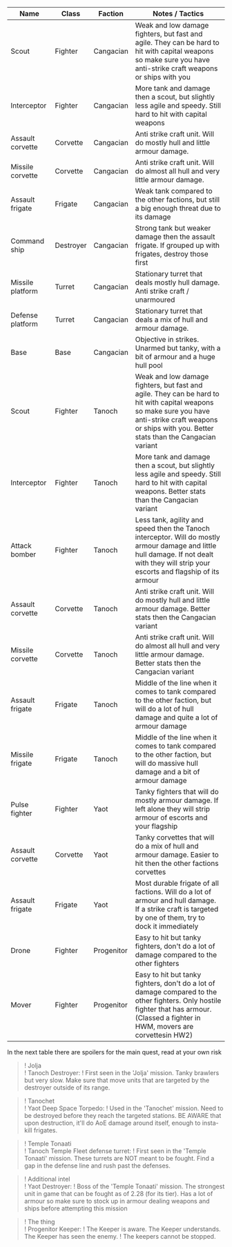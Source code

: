 | Name             | Class     | Faction    | Notes / Tactics                                                                                                                                                                                           |
|-|-|-|-|
| Scout            | Fighter   | Cangacian  | Weak and low damage fighters, but fast and agile. They can be hard to hit with capital weapons so make sure you have anti-strike craft weapons or ships with you                                          |
| Interceptor      | Fighter   | Cangacian  | More tank and damage then a scout, but slightly less agile and speedy. Still hard to hit with capital weapons                                                                                             |
| Assault corvette | Corvette  | Cangacian  | Anti strike craft unit. Will do mostly hull and little armour damage.                                                                                                                                     |
| Missile corvette | Corvette  | Cangacian  | Anti strike craft unit. Will do almost all hull and very little armour damage.                                                                                                                            |
| Assault frigate  | Frigate   | Cangacian  | Weak tank compared to the other factions, but still a big enough threat due to its damage                                                                                                                 |
| Command ship     | Destroyer | Cangacian  | Strong tank but weaker damage then the assault frigate. If grouped up with frigates, destroy those first                                                                                                  |
| Missile platform | Turret    | Cangacian  | Stationary turret that deals mostly hull damage. Anti strike craft / unarmoured                                                                                                                           |
| Defense platform | Turret    | Cangacian  | Stationary turret that deals a mix of hull and armour damage.                                                                                                                                             |
| Base             | Base      | Cangacian  | Objective in strikes. Unarmed but tanky, with a bit of armour and a huge hull pool                                                                                                                        |
| Scout            | Fighter   | Tanoch     | Weak and low damage fighters, but fast and agile. They can be hard to hit with capital weapons so make sure you have anti-strike craft weapons or ships with you. Better stats than the Cangacian variant |
| Interceptor      | Fighter   | Tanoch     | More tank and damage then a scout, but slightly less agile and speedy. Still hard to hit with capital weapons. Better stats than the Cangacian variant                                                    |
| Attack bomber    | Fighter   | Tanoch     | Less tank, agility and speed then the Tanoch interceptor. Will do mostly armour damage and little hull damage. If not dealt with they will strip your escorts and flagship of its armour                  |
| Assault corvette | Corvette  | Tanoch     | Anti strike craft unit. Will do mostly hull and little armour damage. Better stats then the Cangacian variant                                                                                             |
| Missile corvette | Corvette  | Tanoch     | Anti strike craft unit. Will do almost all hull and very little armour damage. Better stats then the Cangacian variant                                                                                    |
| Assault frigate  | Frigate   | Tanoch     | Middle of the line when it comes to tank compared to the other faction, but will do a lot of hull damage and quite a lot of armour damage                                                                 |
| Missile frigate  | Frigate   | Tanoch     | Middle of the line when it comes to tank compared to the other faction, but will do massive hull damage and a bit of armour damage                                                                        |
| Pulse fighter    | Fighter   | Yaot       | Tanky fighters that will do mostly armour damage. If left alone they will strip armour of escorts and your flagship                                                                                       |
| Assault corvette | Corvette  | Yaot       | Tanky corvettes that will do a mix of hull and armour damage. Easier to hit then the other factions corvettes                                                                                             |
| Assault frigate  | Frigate   | Yaot       | Most durable frigate of all factions. Will do a lot of armour and hull damage. If a strike craft is targeted by one of them, try to dock it immediately                                                   |
| Drone            | Fighter   | Progenitor | Easy to hit but tanky fighters, don't do a lot of damage compared to the other fighters                                                                                                                   |
| Mover            | Fighter   | Progenitor | Easy to hit but tanky fighters, don't do a lot of damage compared to the other fighters. Only hostile fighter that has armour. (Classed a fighter in HWM, movers are corvettesin HW2)                    |

In the next table there are spoilers for the main quest, read at your own risk

>! Jolja	
>! Tanoch Destroyer:
>! First seen in the 'Jolja' mission. Tanky brawlers but very slow. Make sure that move units that are targeted by the destroyer outside of its range.

>! Tanochet			
>! Yaot Deep Space Torpedo:
>! Used in the 'Tanochet' mission. Need to be destroyed before they reach the targeted stations. BE AWARE that upon destruction, it'll do AoE damage around itself, enough to insta-kill frigates.

>! Temple Tonaati			
>! Tanoch Temple Fleet defense turret:
>! First seen in the 'Temple Tonaati' mission. These turrets are NOT meant to be fought. Find a gap in the defense line and rush past the defenses.
			
>! Additional intel			
>! Yaot Destroyer:
>! Boss of the 'Temple Tonaati' mission. The strongest unit in game that can be fought as of 2.28 (for its tier). Has a lot of armour so make sure to stock up in armour dealing weapons and ships before attempting this mission
			
>! The thing		
>! Progenitor Keeper: 
>! The Keeper is aware. The Keeper understands. The Keeper has seen the enemy. 
>! The keepers cannot be stopped.
